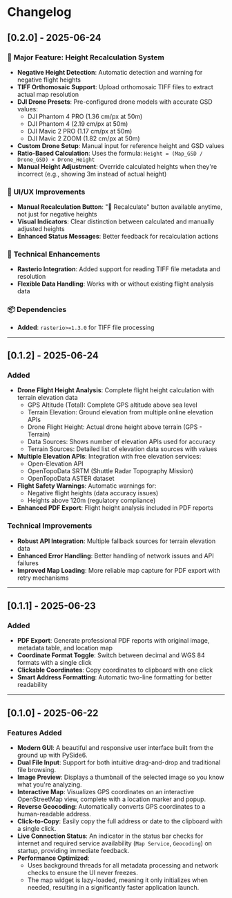 # Changelog

## [0.2.0] - 2025-06-24

### 🚁 **Major Feature: Height Recalculation System**
- **Negative Height Detection**: Automatic detection and warning for negative flight heights
- **TIFF Orthomosaic Support**: Upload orthomosaic TIFF files to extract actual map resolution
- **DJI Drone Presets**: Pre-configured drone models with accurate GSD values:
  - DJI Phantom 4 PRO (1.36 cm/px at 50m)
  - DJI Phantom 4 (2.19 cm/px at 50m)
  - DJI Mavic 2 PRO (1.17 cm/px at 50m)
  - DJI Mavic 2 ZOOM (1.82 cm/px at 50m)
- **Custom Drone Setup**: Manual input for reference height and GSD values
- **Ratio-Based Calculation**: Uses the formula: `Height = (Map_GSD / Drone_GSD) × Drone_Height`
- **Manual Height Adjustment**: Override calculated heights when they're incorrect (e.g., showing 3m instead of actual height)

### 🎨 **UI/UX Improvements**
- **Manual Recalculation Button**: "🔧 Recalculate" button available anytime, not just for negative heights
- **Visual Indicators**: Clear distinction between calculated and manually adjusted heights
- **Enhanced Status Messages**: Better feedback for recalculation actions

### 🔧 **Technical Enhancements**
- **Rasterio Integration**: Added support for reading TIFF file metadata and resolution
- **Flexible Data Handling**: Works with or without existing flight analysis data

### 📦 **Dependencies**
- **Added**: `rasterio>=1.3.0` for TIFF file processing

---

## [0.1.2] - 2025-06-24

### Added
- **Drone Flight Height Analysis**: Complete flight height calculation with terrain elevation data
  - GPS Altitude (Total): Complete GPS altitude above sea level
  - Terrain Elevation: Ground elevation from multiple online elevation APIs
  - Drone Flight Height: Actual drone height above terrain (GPS - Terrain)
  - Data Sources: Shows number of elevation APIs used for accuracy
  - Terrain Sources: Detailed list of elevation data sources with values
- **Multiple Elevation APIs**: Integration with free elevation services:
  - Open-Elevation API
  - OpenTopoData SRTM (Shuttle Radar Topography Mission)
  - OpenTopoData ASTER dataset
- **Flight Safety Warnings**: Automatic warnings for:
  - Negative flight heights (data accuracy issues)
  - Heights above 120m (regulatory compliance)
- **Enhanced PDF Export**: Flight height analysis included in PDF reports

### Technical Improvements
- **Robust API Integration**: Multiple fallback sources for terrain elevation data
- **Enhanced Error Handling**: Better handling of network issues and API failures
- **Improved Map Loading**: More reliable map capture for PDF export with retry mechanisms

---

## [0.1.1] - 2025-06-23

### Added
- **PDF Export**: Generate professional PDF reports with original image, metadata table, and location map
- **Coordinate Format Toggle**: Switch between decimal and WGS 84 formats with a single click
- **Clickable Coordinates**: Copy coordinates to clipboard with one click
- **Smart Address Formatting**: Automatic two-line formatting for better readability

---

## [0.1.0] - 2025-06-22

### Features Added

- **Modern GUI**: A beautiful and responsive user interface built from the ground up with PySide6.
- **Dual File Input**: Support for both intuitive drag-and-drop and traditional file browsing.
- **Image Preview**: Displays a thumbnail of the selected image so you know what you're analyzing.
- **Interactive Map**: Visualizes GPS coordinates on an interactive OpenStreetMap view, complete with a location marker and popup.
- **Reverse Geocoding**: Automatically converts GPS coordinates to a human-readable address.
- **Click-to-Copy**: Easily copy the full address or date to the clipboard with a single click.
- **Live Connection Status**: An indicator in the status bar checks for internet and required service availability (`Map Service`, `Geocoding`) on startup, providing immediate feedback.
- **Performance Optimized**:
    - Uses background threads for all metadata processing and network checks to ensure the UI never freezes.
    - The map widget is lazy-loaded, meaning it only initializes when needed, resulting in a significantly faster application launch.